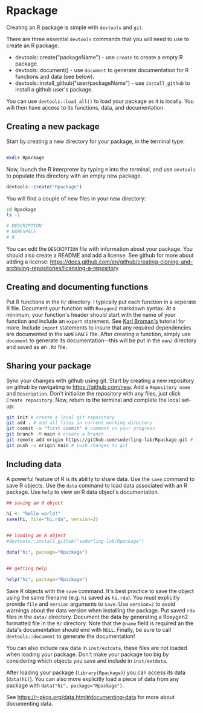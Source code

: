 # Rpackage

Creating an R package is simple with `devtools` and `git`.

There are three essential `devtools` commands that you will need to use to
create an R package.
* devtools::create("packageName") - use `create` to create a empty R package.
* devtools::document() - use `document` to generate documentation for R
    functions and data (see below).
* devtools::install_github("user/packageName") - use `install_github` to install
    a github user's package.

You can use `devtools::load_all()` to load your package as it is locally. You
will then have access to its functions, data, and documentation.


## Creating a new package

Start by creating a new directory for your package, in the terminal type:
```bash

mkdir Rpackage

```

Now, launch the R interpreter by typing `R` into the terminal, and use
`devtools` to populate this directory with an empty new package.

```R
devtools::create("Rpackage")

```

You will find a couple of new files in your new directory:
```bash
cd Rpackage
ls -1

# DESCRIPTION
# NAMESPACE
# R

```

You can edit the `DESCRIPTION` file with information about your package. You should also create a README and add a license.
See github for more about adding a license: https://docs.github.com/en/github/creating-cloning-and-archiving-repositories/licensing-a-repository


## Creating and documenting functions

Put R functions in the `R/` directory. I typically put each function in a
seperate R file.  Document your function with `Roxygen2` markdown syntax. At a
minimum, your function's header should start with the name of your function and
include an `export` statement. See [Karl
Broman's](https://kbroman.org/pkg_primer/pages/docs.html) tutorial for more.
Include `import` statements to insure that any required dependencies are
documented in the `NAMESPACE` file.  After creating a function, simply use
`document` to generate its documentation--this will be put in the `man/`
directory and saved as an `.Rd` file.


## Sharing your package

Sync your changes with github using git.
Start by creating a new repository on github by navigating to
https://github.com/new. Add a `Repository name` and `Description`. Don't
initialize the repository with any files, just click `Create repository`.
Now, return to the terminal and complete the local set-up:

```bash
git init # create a local git repository
git add . # add all files in current working directory
git commit -m "first commit" # comment on your progress
git branch -M main # create a branch
git remote add origin https://github.com/soderling-lab/Rpackage.git # track remote url
git push -u origin main # push changes to git
```


## Including data

A powerful feature of R is its ability to share data. Use the `save` command to
save R objects. Use the `data` command to load data associated with an R package.
Use `help` to view an R data object's documentation.

```R
## saving an R object

hi <- "hello world!"
save(hi, file="hi.rda", version=2)


## loading an R object
#devtools::install_github("soderling-lab/Rpackage")

data("hi", package="Rpackage")


## getting help 

help("hi", package="Rpackage")

```
Save R objects with the `save` command. It's best practice to save the object
using the same filename (e.g. `hi` saved as `hi.rda`). You must explicitly
provide `file` and `version` arguments to `save`. Use `version=2` to avoid
warnings about the data version when installing the package. Put saved `rda`
files in the `data/` directory.  Document the data by generating a Roxygen2
formatted file in the `R/` directory.  Note that the `@name` field is required
an the data's documentation should end with `NULL`.  Finally, be sure to call
`devtools::document` to generate the documentation!

You can also include raw data in `inst/extdata`, these files are not loaded when
loading your package. Don't make your package too big by considering which
objects you save and include in `inst/extdata`.

After loading your package (`library(Rpackage)`) you can access its data
(`data(hi)`). You can also more explicitly load a piece of data from any package
with `data("hi", package="Rpackage")`. 

See https://r-pkgs.org/data.html#documenting-data for more about documenting
data.
